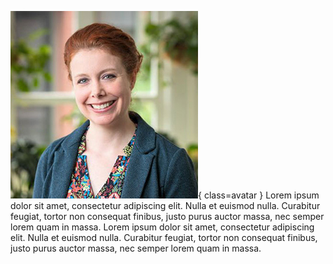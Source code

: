 ![Nikole Lewis](Lewis.jpg){ class=avatar }
Lorem ipsum dolor sit amet, consectetur adipiscing elit. Nulla et euismod
nulla. Curabitur feugiat, tortor non consequat finibus, justo purus auctor
massa, nec semper lorem quam in massa. Lorem ipsum dolor sit amet, consectetur adipiscing elit. Nulla et euismod nulla. Curabitur feugiat, tortor non consequat finibus, justo purus auctor massa, nec semper lorem quam in massa.

